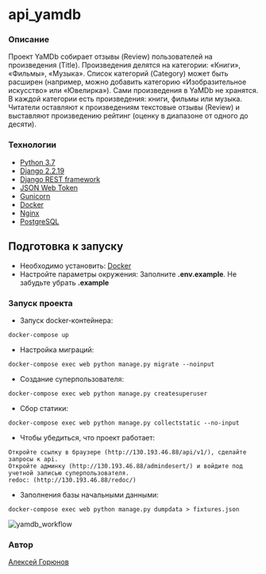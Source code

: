 # api_yamdb
### Описание
Проект YaMDb собирает отзывы (Review) пользователей на произведения (Title). Произведения делятся на категории: «Книги», «Фильмы», «Музыка». Список категорий (Category) может быть расширен (например, можно добавить категорию «Изобразительное искусство» или «Ювелирка»). Сами произведения в YaMDb не хранятся. В каждой категории есть произведения: книги, фильмы или музыка. Читатели оставляют к произведениям текстовые отзывы (Review) и выставляют произведению рейтинг (оценку в диапазоне от одного до десяти). 
### Технологии
- [Python 3.7](https://www.python.org/downloads/release/python-370/)
- [Django 2.2.19](https://docs.djangoproject.com/en/3.2/releases/2.2.19/)
- [Django REST framework](https://www.django-rest-framework.org)
- [JSON Web Token](https://jwt.io)
- [Gunicorn](https://gunicorn.org)
- [Docker](https://docs.docker.com)
- [Nginx](https://nginx.org)
- [PostgreSQL](https://www.postgresql.org)
## Подготовка к запуску
- Необходимо установить:
[Docker](https://www.docker.com/products/docker-desktop)
- Настройте параметры окружения:
Заполните **.env.example**. Не забудьте убрать **.example**
### Запуск проекта
- Запуск docker-контейнера:
```
docker-compose up
```
- Настройка миграций:
```
docker-compose exec web python manage.py migrate --noinput
```
- Создание суперпользователя:
```
docker-compose exec web python manage.py createsuperuser
```
- Сбор статики:
```
docker-compose exec web python manage.py collectstatic --no-input
```
- Чтобы убедиться, что проект работает:
```
Откройте ссылку в браузере (http://130.193.46.88/api/v1/), сделайте запросы к api.
Откройте админку (http://130.193.46.88/admindesert/) и войдите под учетной записью суперпользователя.
redoc: (http://130.193.46.88/redoc/)
```
- Заполнения базы начальными данными:
```
docker-compose exec web python manage.py dumpdata > fixtures.json
```
![yamdb_workflow](https://github.com/GorunovAlx/yamdb_final/actions/workflows/yamdb_workflow.yml/badge.svg)
### Автор
[Алексей Горюнов](https://github.com/GorunovAlx)
